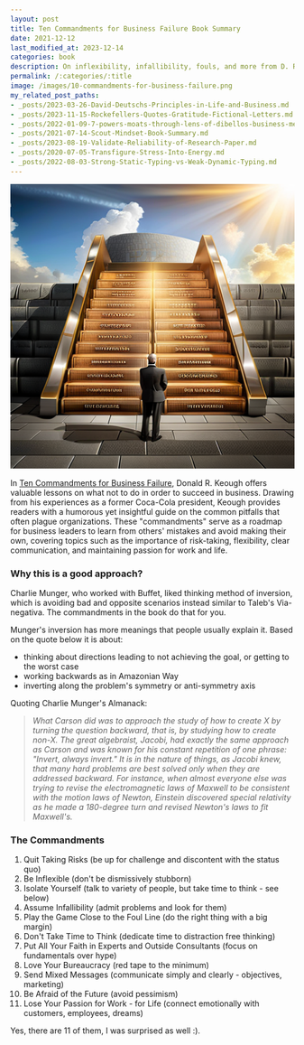 ```yaml
---
layout: post
title: Ten Commandments for Business Failure Book Summary
date: 2021-12-12
last_modified_at: 2023-12-14
categories: book
description: On inflexibility, infallibility, fouls, and more from D. R. Keough with foreword by Warren Buffett.
permalink: /:categories/:title
image: /images/10-commandments-for-business-failure.png
my_related_post_paths:
- _posts/2023-03-26-David-Deutschs-Principles-in-Life-and-Business.md
- _posts/2023-11-15-Rockefellers-Quotes-Gratitude-Fictional-Letters.md
- _posts/2022-01-09-7-powers-moats-through-lens-of-dibellos-business-mental-model.md
- _posts/2021-07-14-Scout-Mindset-Book-Summary.md
- _posts/2023-08-19-Validate-Reliability-of-Research-Paper.md
- _posts/2020-07-05-Transfigure-Stress-Into-Energy.md
- _posts/2022-08-03-Strong-Static-Typing-vs-Weak-Dynamic-Typing.md
---
```


![Ten Commandments for Business Failure Book Summary](/images/10-commandments-for-business-failure.png)

In [Ten Commandments for Business Failure](https://www.goodreads.com/book/show/3828278-the-ten-commandments-for-business-failure), Donald R. Keough offers valuable lessons on what not to do in order to succeed in business. Drawing from his experiences as a former Coca-Cola president, Keough provides readers with a humorous yet insightful guide on the common pitfalls that often plague organizations. These "commandments" serve as a roadmap for business leaders to learn from others' mistakes and avoid making their own, covering topics such as the importance of risk-taking, flexibility, clear communication, and maintaining passion for work and life.

### Why this is a good approach?

Charlie Munger, who worked with Buffet, liked thinking method of inversion, which is avoiding bad and opposite scenarios instead similar to Taleb's Via-negativa.
The commandments in the book do that for you.

Munger's inversion has more meanings that people usually explain it. Based on the quote below it is about:
- thinking about directions leading to not achieving the goal, or getting to the worst case
- working backwards as in Amazonian Way
- inverting along the problem's symmetry or anti-symmetry axis

Quoting Charlie Munger's Almanack:

<blockquote class="blockquote" style="font-style: italic">
What Carson did was to approach the study of how to create X by turning the question backward, that is, by studying how to create non-X.
The great algebraist, Jacobi, had exactly the same approach as Carson and was known for his constant repetition of one phrase: "Invert, always invert."
It is in the nature of things, as Jacobi knew, that many hard problems are best solved only when they are addressed backward. For instance,
when almost everyone else was trying to revise the electromagnetic laws of Maxwell to be consistent with the motion laws of Newton,
Einstein discovered special relativity as he made a 180-degree turn and revised Newton's laws to fit Maxwell's.
</blockquote>


### The Commandments

1. Quit Taking Risks (be up for challenge and discontent with the status quo)
2. Be Inflexible (don't be dismissively stubborn)
3. Isolate Yourself (talk to variety of people, but take time to think - see below)
4. Assume Infallibility (admit problems and look for them)
5. Play the Game Close to the Foul Line (do the right thing with a big margin)
6. Don't Take Time to Think (dedicate time to distraction free thinking)
7. Put All Your Faith in Experts and Outside Consultants (focus on fundamentals over hype)
8. Love Your Bureaucracy (red tape to the minimum)
9. Send Mixed Messages (communicate simply and clearly - objectives, marketing)
10. Be Afraid of the Future (avoid pessimism)
11. Lose Your Passion for Work - for Life (connect emotionally with customers, employees, dreams)

Yes, there are 11 of them, I was surprised as well :).